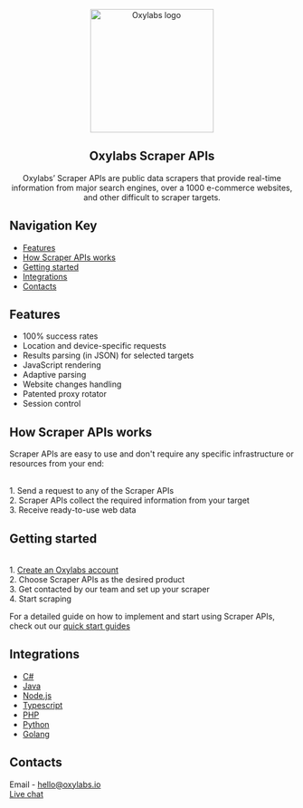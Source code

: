 <p align="center">
    <a href="https://oxylabs.io/">
      <img src="../images/oxy_logo.png" alt="Oxylabs logo" width="218">
    </a>
</p>

<h2 align="center">
  Oxylabs Scraper APIs
</h2>

<p align="center">
Oxylabs’ Scraper APIs are public data scrapers that provide real-time information from major search engines, over a 1000 e-commerce websites, and other difficult to scraper targets.
</p>

## Navigation Key

- [Features](#features)
- [How Scraper APIs works](#how-scraper-apis-works)
- [Getting started](#getting-started)
- [Integrations](#integrations)
- [Contacts](#contacts)

## Features

- 100% success rates
- Location and device-specific requests
- Results parsing (in JSON) for selected targets
- JavaScript rendering
- Adaptive parsing
- Website changes handling
- Patented proxy rotator
- Session control

 
## How Scraper APIs works

Scraper APIs are easy to use and don't require any specific infrastructure or resources from your end:

<br> 1. Send a request to any of the Scraper APIs
<br> 2. Scraper APIs collect the required information from your target
<br> 3. Receive ready-to-use web data

## Getting started

<br> 1. [Create an Oxylabs account](https://dashboard.oxylabs.io/registration)
<br> 2. Choose Scraper APIs as the desired product
<br> 3. Get contacted by our team and set up your scraper
<br> 4. Start scraping

For a detailed guide on how to implement and start using Scraper APIs, check out our [quick start guides](https://oxylabs.io/resources/start-guides)

## Integrations

- [C#](https://github.com/oxylabs/product-integrations/tree/master/scraper-apis/CSharp)
- [Java](https://github.com/oxylabs/product-integrations/tree/master/scraper-apis/Java)
- [Node.js](https://github.com/oxylabs/product-integrations/tree/master/scraper-apis/Nodejs)
- [Typescript](https://github.com/oxylabs/product-integrations/tree/master/scraper-apis/Typescript)
- [PHP](https://github.com/oxylabs/product-integrations/tree/master/scraper-apis/PHP)
- [Python](https://github.com/oxylabs/product-integrations/tree/master/scraper-apis/Python)
- [Golang](https://github.com/oxylabs/product-integrations/tree/master/scraper-apis/GoLang)

## Contacts
Email - hello@oxylabs.io
<br><a href="https://oxylabs.drift.click/oxybot">Live chat</a>
